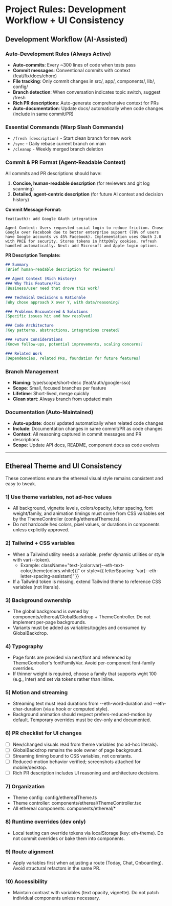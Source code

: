 # Project Rules: Development Workflow + UI Consistency

## Development Workflow (AI-Assisted)

### Auto-Development Rules (Always Active)
- **Auto-commits**: Every ~300 lines of code when tests pass
- **Commit messages**: Conventional commits with context (feat/fix/docs/chore)
- **File tracking**: Only commit changes in src/, app/, components/, lib/, config/
- **Branch detection**: When conversation indicates topic switch, suggest /fresh
- **Rich PR descriptions**: Auto-generate comprehensive context for PRs
- **Auto-documentation**: Update docs/ automatically when code changes (include in same commit/PR)

### Essential Commands (Warp Slash Commands)
- `/fresh [description]` - Start clean branch for new work
- `/sync` - Daily rebase current branch on main 
- `/cleanup` - Weekly merged branch deletion

### Commit & PR Format (Agent-Readable Context)

All commits and PR descriptions should have:
1. **Concise, human-readable description** (for reviewers and git log scanning)
2. **Detailed, agent-centric description** (for future AI context and decision history)

**Commit Message Format:**
```
feat(auth): add Google OAuth integration

Agent Context: Users requested social login to reduce friction. Chose Google over Facebook due to better enterprise support (78% of users have Google accounts vs 45% Facebook). Implementation uses OAuth 2.0 with PKCE for security. Stores tokens in httpOnly cookies, refresh handled automatically. Next: add Microsoft and Apple login options.
```

**PR Description Template:**
```markdown
## Summary
[Brief human-readable description for reviewers]

## Agent Context (Rich History)
### Why This Feature/Fix
[Business/user need that drove this work]

### Technical Decisions & Rationale  
[Why chose approach X over Y, with data/reasoning]

### Problems Encountered & Solutions
[Specific issues hit and how resolved]

### Code Architecture
[Key patterns, abstractions, integrations created]

### Future Considerations
[Known follow-ups, potential improvements, scaling concerns]

### Related Work
[Dependencies, related PRs, foundation for future features]
```

### Branch Management
- **Naming**: type/scope/short-desc (feat/auth/google-sso)
- **Scope**: Small, focused branches per feature
- **Lifetime**: Short-lived, merge quickly
- **Clean start**: Always branch from updated main

### Documentation (Auto-Maintained)
- **Auto-update**: docs/ updated automatically when related code changes
- **Include**: Documentation changes in same commit/PR as code changes
- **Context**: All reasoning captured in commit messages and PR descriptions
- **Scope**: Update API docs, README, component docs as code evolves

---

## Ethereal Theme and UI Consistency

These conventions ensure the ethereal visual style remains consistent and easy to tweak.

### 1) Use theme variables, not ad‑hoc values
- All background, vignette levels, colors/opacity, letter spacing, font weight/family, and animation timings must come from CSS variables set by the ThemeController (config/etherealTheme.ts).
- Do not hardcode hex colors, pixel values, or durations in components unless explicitly approved.

### 2) Tailwind + CSS variables
- When a Tailwind utility needs a variable, prefer dynamic utilities or style with var(--token).
  - Example: className="text-[color:var(--eth-text-color,theme(colors.white))]" or style={{ letterSpacing: 'var(--eth-letter-spacing-assistant)' }}
- If a Tailwind token is missing, extend Tailwind theme to reference CSS variables (not literals).

### 3) Background ownership
- The global background is owned by components/ethereal/GlobalBackdrop + ThemeController. Do not implement per-page backgrounds.
- Variants must be added as variables/toggles and consumed by GlobalBackdrop.

### 4) Typography
- Page fonts are provided via next/font and referenced by ThemeController's fontFamilyVar. Avoid per-component font-family overrides.
- If thinner weight is required, choose a family that supports wght 100 (e.g., Inter) and set via tokens rather than inline.

### 5) Motion and streaming
- Streaming text must read durations from --eth-word-duration and --eth-char-duration (via a hook or computed style).
- Background animation should respect prefers-reduced-motion by default. Temporary overrides must be dev-only and documented.

### 6) PR checklist for UI changes
- [ ] New/changed visuals read from theme variables (no ad-hoc literals).
- [ ] GlobalBackdrop remains the sole owner of page background.
- [ ] Streaming timing bound to CSS variables, not constants.
- [ ] Reduced-motion behavior verified; screenshots attached for mobile/desktop.
- [ ] Rich PR description includes UI reasoning and architecture decisions.

### 7) Organization
- Theme config: config/etherealTheme.ts
- Theme controller: components/ethereal/ThemeController.tsx
- All ethereal components: components/ethereal/*

### 8) Runtime overrides (dev only)
- Local testing can override tokens via localStorage (key: eth-theme). Do not commit overrides or bake them into components.

### 9) Route alignment
- Apply variables first when adjusting a route (Today, Chat, Onboarding). Avoid structural refactors in the same PR.

### 10) Accessibility
- Maintain contrast with variables (text opacity, vignette). Do not patch individual components unless necessary.
